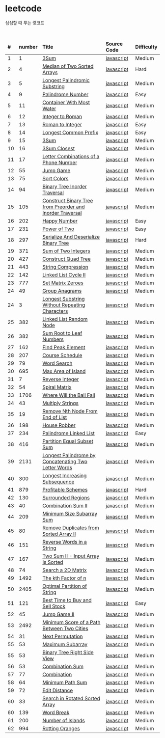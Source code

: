 # leetcode
<p>심심할 때 푸는 릿코드</p>
<br/>
<table>
   <thead>
      <tr>
         <td><b>#</b></td>
         <td><b>number</b></td>
         <td><b>Title</b></td>
         <td><b>Source Code</b></td>
         <td><b>Difficulty</b></td>
      </tr>
   </thead>
   <tbody>
      <tr>
         <td>1</td>
         <td>1</td>
         <td><a href="https://leetcode.com/explore/interview/card/top-interview-questions-medium/103/array-and-strings/776/">3Sum</a></td>
         <td><a href="https://github.com/leedoopal/leetcode/blob/main/1-TwoSum/index.js">javascript</a></td>
         <td>Medium</td>
      </tr>
      <tr>
         <td>2</td>
         <td>4</td>
         <td><a href="https://leetcode.com/problems/median-of-two-sorted-arrays/">Median of Two Sorted Arrays</a></td>
         <td><a href="https://github.com/leedoopal/leetcode/blob/main/4-MedianOfTwoSortedArrays/index.js">javascript</a></td>
         <td>Hard</td>
      </tr>
      <tr>
         <td>3</td>
         <td>5</td>
         <td><a href="https://leetcode.com/problems/longest-palindromic-substring/">Longest Palindromic Substring</a></td>
         <td><a href="https://github.com/leedoopal/leetcode/blob/main/5-LongestPalindromicSubstring/index.js">javascript</a></td>
         <td>Medium</td>
      </tr>
      <tr>
         <td>4</td>
         <td>9</td>
         <td><a href="https://leetcode.com/problems/palindrome-number/">Palindrome Number</a></td>
         <td><a href="https://github.com/leedoopal/leetcode/blob/main/9-PalindromeNumber/index.js">javascript</a></td>
         <td>Easy</td>
      </tr>
      <tr>
         <td>5</td>
         <td>11</td>
         <td><a href="https://leetcode.com/problems/container-with-most-water/">Container With Most Water</a></td>
         <td><a href="https://github.com/leedoopal/leetcode/blob/main/11-ContainerWithMostWater/index.js">javascript</a></td>
         <td>Medium</td>
      </tr>
      <tr>
         <td>6</td>
         <td>12</td>
         <td><a href="https://leetcode.com/problems/integer-to-roman/">Integer to Roman</a></td>
         <td><a href="https://github.com/leedoopal/leetcode/blob/main/12-IntegerToRoman/O(1).js">javascript</a></td>
         <td>Medium</td>
      </tr>
      <tr>
         <td>7</td>
         <td>13</td>
         <td><a href="https://leetcode.com/problems/roman-to-integer/">Roman to Integer</a></td>
         <td><a href="https://github.com/leedoopal/leetcode/blob/main/13-RomanToInteger/index.js">javascript</a></td>
         <td>Easy</td>
      </tr>
      <tr>
         <td>8</td>
         <td>14</td>
         <td><a href="https://leetcode.com/problems/longest-common-prefix/">Longest Common Prefix</a></td>
         <td><a href="https://github.com/leedoopal/leetcode/blob/main/14-LongestCommonPrefix/index.js">javascript</a></td>
         <td>Easy</td>
      </tr>
      <tr>
         <td>9</td>
         <td>15</td>
         <td><a href="https://leetcode.com/problems/3sum/">3Sum</a></td>
         <td><a href="https://github.com/leedoopal/leetcode/blob/main/15-3Sum/index.js">javascript</a></td>
         <td>Medium</td>
      </tr>
      <tr>
         <td>10</td>
         <td>16</td>
         <td><a href="https://leetcode.com/problems/3sum-closest/">3Sum Closest</a></td>
         <td><a href="https://github.com/leedoopal/leetcode/blob/main/16-3SumClosest/index.js">javascript</a></td>
         <td>Medium</td>
      </tr>
      <tr>
         <td>11</td>
         <td>17</td>
         <td><a href="https://leetcode.com/problems/letter-combinations-of-a-phone-number/">Letter Combinations of a Phone Number</a></td>
         <td><a href="https://github.com/leedoopal/leetcode/blob/main/17-LetterCombinationsOfAPhoneNumber/index.js">javascript</a></td>
         <td>Medium</td>
      </tr>
      <tr>
         <td>12</td>
         <td>55</td>
         <td><a href="https://leetcode.com/problems/jump-game/">Jump Game</a></td>
         <td><a href="https://github.com/leedoopal/leetcode/blob/main/55-JumpGame/index.js">javascript</a></td>
         <td>Medium</td>
      </tr>
      <tr>
         <td>13</td>
         <td>75</td>
         <td><a href="https://leetcode.com/problems/sort-colors/">Sort Colors</a></td>
         <td><a href="https://github.com/leedoopal/leetcode/blob/main/75-SortColors/index.js">javascript</a></td>
         <td>Medium</td>
      </tr>
      <tr>
         <td>14</td>
         <td>94</td>
         <td><a href="https://leetcode.com/problems/binary-tree-inorder-traversal/">Binary Tree Inorder Traversal</a></td>
         <td><a href="https://github.com/leedoopal/leetcode/blob/main/94-BinaryTreeInorderTraversal/BinaryTreeInorderTraversal.js">javascript</a></td>
         <td>Medium</td>
      </tr>
      <tr>
         <td>15</td>
         <td>105</td>
         <td><a href="https://leetcode.com/problems/construct-binary-tree-from-preorder-and-inorder-traversal/">Construct Binary Tree from Preorder and Inorder Traversal</a></td>
         <td><a href="https://github.com/leedoopal/leetcode/blob/main/105-ConstructBinaryTreeFromPreorderandInorderTraversal/index.js">javascript</a></td>
         <td>Medium</td>
      </tr>
      <tr>
         <td>16</td>
         <td>202</td>
         <td><a href="https://leetcode.com/problems/happy-number/">Happy Number</a></td>
         <td><a href="https://github.com/leedoopal/leetcode/blob/main/202-HappyNumber/index.js">javascript</a></td>
         <td>Easy</td>
      </tr>
      <tr>
         <td>17</td>
         <td>231</td>
         <td><a href="https://leetcode.com/problems/power-of-two/">Power of Two</a></td>
         <td><a href="https://github.com/leedoopal/leetcode/blob/main/231-PowerOfTwo/index.js">javascript</a></td>
         <td>Easy</td>
      </tr>
      <tr>
         <td>18</td>
         <td>297</td>
         <td><a href="https://leetcode.com/problems/serialize-and-deserialize-binary-tree/">Serialize And Deserialize Binary Tree</a></td>
         <td><a href="https://github.com/leedoopal/leetcode/blob/main/297-SerializeAndDeserializeBinaryTree/index.js">javascript</a></td>
         <td>Hard</td>
      </tr>
      <tr>
         <td>19</td>
         <td>371</td>
         <td><a href="https://leetcode.com/problems/sum-of-two-integers/">Sum of Two Integers</a></td>
         <td><a href="https://github.com/leedoopal/leetcode/blob/main/371-SumOfTwoIntegers/index.js">javascript</a></td>
         <td>Medium</td>
      </tr>
      <tr>
         <td>20</td>
         <td>427</td>
         <td><a href="https://leetcode.com/problems/construct-quad-tree/">Construct Quad Tree</a></td>
         <td><a href="https://github.com/leedoopal/leetcode/blob/main/427-ConstructQuadTree/index.js">javascript</a></td>
         <td>Medium</td>
      </tr>
      <tr>
         <td>21</td>
         <td>443</td>
         <td><a href="https://leetcode.com/problems/string-compression/">String Compression</a></td>
         <td><a href="https://github.com/leedoopal/leetcode/blob/main/443-StringCompression/index.js">javascript</a></td>
         <td>Medium</td>
      </tr>
      <tr>
         <td>22</td>
         <td>142</td>
         <td><a href="https://leetcode.com/problems/linked-list-cycle-ii/">Linked List Cycle II</a></td>
         <td><a href="https://github.com/leedoopal/leetcode/blob/main/142-LinkedListCycleII/index.js">javascript</a></td>
         <td>Medium</td>
      </tr>
      <tr>
         <td>23</td>
         <td>777</td>
         <td><a href="https://leetcode.com/problems/set-matrix-zeroes/">Set Matrix Zeroes</a></td>
         <td><a href="https://github.com/leedoopal/leetcode/blob/main/777-SetMatrixZeroes/index.js">javascript</a></td>
         <td>Medium</td>
      </tr>
      <tr>
         <td>24</td>
         <td>49</td>
         <td><a href="https://leetcode.com/problems/group-anagrams/">Group Anagrams</a></td>
         <td><a href="https://github.com/leedoopal/leetcode/blob/main/49-GroupAnagrams/index.js">javascript</a></td>
         <td>Medium</td>
      </tr>
      <tr>
         <td>24</td>
         <td>3</td>
         <td><a href="https://leetcode.com/problems/longest-substring-without-repeating-characters/">Longest Substring Without Repeating Characters</a></td>
         <td><a href="https://github.com/leedoopal/leetcode/blob/main/3-LongestSubstringWithoutRepeatingCharacters/index.js">javascript</a></td>
         <td>Medium</td>
      </tr>
      <tr>
         <td>25</td>
         <td>382</td>
         <td><a href="https://leetcode.com/problems/linked-list-random-node/description/">Linked List Random Node</a></td>
         <td><a href="https://github.com/leedoopal/leetcode/blob/main/382-LinkedListRandomNode/index.js">javascript</a></td>
         <td>Medium</td>
      </tr>
      <tr>
         <td>26</td>
         <td>382</td>
         <td><a href="https://leetcode.com/problems/sum-root-to-leaf-numbers/description/">Sum Root to Leaf Numbers</a></td>
         <td><a href="https://github.com/leedoopal/leetcode/blob/main/129-SumRootToLeafNumbers/index.js">javascript</a></td>
         <td>Medium</td>
      </tr>
      <tr>
         <td>27</td>
         <td>162</td>
         <td><a href="https://leetcode.com/problems/find-peak-element/solutions/?languageTags=javascript">Find Peak Element</a></td>
         <td><a href="https://github.com/leedoopal/leetcode/blob/main/162-FindPeakElement/index.js">javascript</a></td>
         <td>Medium</td>
      </tr>
      <tr>
         <td>28</td>
         <td>207</td>
         <td><a href="https://leetcode.com/problems/course-schedule/description/">Course Schedule</a></td>
         <td><a href="https://github.com/leedoopal/leetcode/blob/main/207-CourseSchedule/index.js">javascript</a></td>
         <td>Medium</td>
      </tr>
      <tr>
         <td>29</td>
         <td>79</td>
         <td><a href="https://leetcode.com/problems/word-search/description/">Word Search</a></td>
         <td><a href="https://github.com/leedoopal/leetcode/blob/main/79-WordSearch/index.js">javascript</a></td>
         <td>Medium</td>
      </tr>
      <tr>
         <td>30</td>
         <td>695</td>
         <td><a href="https://leetcode.com/problems/max-area-of-island/description/">Max Area of Island</a></td>
         <td><a href="https://github.com/leedoopal/leetcode/blob/main/30-MaxAreaOfIsland/index.js">javascript</a></td>
         <td>Medium</td>
      </tr>
      <tr>
         <td>31</td>
         <td>7</td>
         <td><a href="https://leetcode.com/problems/reverse-integer/description/">Reverse Integer</a></td>
         <td><a href="https://github.com/leedoopal/leetcode/blob/main/7-Reverse Integer/index.js">javascript</a></td>
         <td>Medium</td>
      </tr>
      <tr>
         <td>32</td>
         <td>54</td>
         <td><a href="https://leetcode.com/problems/spiral-matrix/description">Spiral Matrix</a></td>
         <td><a href="https://github.com/leedoopal/leetcode/blob/main/54-SpiralMatrix/index.js">javascript</a></td>
         <td>Medium</td>
      </tr>
      <tr>
         <td>33</td>
         <td>1706</td>
         <td><a href="https://leetcode.com/problems/where-will-the-ball-fall/description">Where Will the Ball Fall</a></td>
         <td><a href="https://github.com/leedoopal/leetcode/blob/main/1706-WhereWillTheBallFall/index.js">javascript</a></td>
         <td>Medium</td>
      </tr>
      <tr>
         <td>34</td>
         <td>43</td>
         <td><a href="https://leetcode.com/problems/multiply-strings/description">Multiply Strings</a></td>
         <td><a href="https://github.com/leedoopal/leetcode/blob/main/43-MultiplyStrings/index.js">javascript</a></td>
         <td>Medium</td>
      </tr>
      <tr>
         <td>35</td>
         <td>19</td>
         <td><a href="https://leetcode.com/problems/remove-nth-node-from-end-of-list/description/">Remove Nth Node From End of List</a></td>
         <td><a href="https://github.com/leedoopal/leetcode/blob/main/19-RemoveNthNodeFromEndOfList/index.js">javascript</a></td>
         <td>Medium</td>
      </tr>
      <tr>
         <td>36</td>
         <td>198</td>
         <td><a href="https://leetcode.com/problems/house-robber/description/">House Robber</a></td>
         <td><a href="https://github.com/leedoopal/leetcode/blob/main/198-HouseRobber/index.js">javascript</a></td>
         <td>Medium</td>
      </tr>
      <tr>
         <td>37</td>
         <td>234</td>
         <td><a href="https://leetcode.com/problems/palindrome-linked-list">Palindrome Linked List</a></td>
         <td><a href="https://github.com/leedoopal/leetcode/blob/main/234-PalindromeLinkedList/index.js">javascript</a></td>
         <td>Easy</td>
      </tr>
      <tr>
         <td>38</td>
         <td>416</td>
         <td><a href="https://leetcode.com/problems/partition-equal-subset-sum">Partition Equal Subset Sum</a></td>
         <td><a href="https://github.com/leedoopal/leetcode/blob/main/416-PartitionEqualSubsetSum/index.js">javascript</a></td>
         <td>Medium</td>
      </tr>
      <tr>
         <td>39</td>
         <td>2131</td>
         <td><a href="https://leetcode.com/problems/longest-palindrome-by-concatenating-two-letter-words">Longest Palindrome by Concatenating Two Letter Words</a></td>
         <td><a href="https://github.com/leedoopal/leetcode/blob/main/2131-LongestPalindromeByConcatenatingTwoLetterWords/index.js">javascript</a></td>
         <td>Medium</td>
      </tr>
      <tr>
         <td>40</td>
         <td>300</td>
         <td><a href="https://leetcode.com/problems/longest-increasing-subsequence/description/">Longest Increasing Subsequence</a></td>
         <td><a href="https://github.com/leedoopal/leetcode/blob/main/300-LongestIncreasingSubsequence/index.js">javascript</a></td>
         <td>Medium</td>
      </tr>
      <tr>
         <td>41</td>
         <td>879</td>
         <td><a href="https://leetcode.com/problems/profitable-schemes/description/">Profitable Schemes</a></td>
         <td><a href="https://github.com/leedoopal/leetcode/blob/main/879-ProfitableSchemes/index.js">javascript</a></td>
         <td>Hard</td>
      </tr>
      <tr>
         <td>42</td>
         <td>130</td>
         <td><a href="https://leetcode.com/problems/surrounded-regions/description">Surrounded Regions
            </a>
         </td>
         <td><a href="https://github.com/leedoopal/leetcode/blob/main/130-SurroundedRegions/index.js">javascript</a></td>
         <td>Medium</td>
      </tr>
      <tr>
         <td>43</td>
         <td>40</td>
         <td><a href="https://leetcode.com/problems/surrounded-regions/description">Combination Sum II
            </a>
         </td>
         <td><a href="https://github.com/leedoopal/leetcode/blob/main/40-CombinationSumII/index.js">javascript</a></td>
         <td>Medium</td>
      </tr>
      <tr>
         <td>44</td>
         <td>209</td>
         <td><a href="https://leetcode.com/problems/minimum-size-subarray-sum/description/">Minimum Size Subarray Sum
            </a>
         </td>
         <td><a href="https://github.com/leedoopal/leetcode/blob/main/209-MinimumSizeSubarraySum/index.js">javascript</a></td>
         <td>Medium</td>
      </tr>
      <tr>
         <td>45</td>
         <td>80</td>
         <td><a href="https://leetcode.com/problems/remove-duplicates-from-sorted-array-ii">Remove Duplicates from Sorted Array II
            </a>
         </td>
         <td><a href="https://github.com/leedoopal/leetcode/blob/main/80-RemoveDuplicatesFromSortedArrayII/index.js">javascript</a></td>
         <td>Medium</td>
      </tr>
      <tr>
         <td>46</td>
         <td>151</td>
         <td><a href="https://leetcode.com/problems/reverse-words-in-a-string/">Reverse Words in a String
            </a>
         </td>
         <td><a href="https://github.com/leedoopal/leetcode/blob/main/151-ReverseWordsInAString/index.js">javascript</a></td>
         <td>Medium</td>
      </tr>
      <tr>
         <td>47</td>
         <td>167</td>
         <td><a href="https://leetcode.com/problems/two-sum-ii-input-array-is-sorted">Two Sum II - Input Array Is Sorted
            </a>
         </td>
         <td><a href="https://github.com/leedoopal/leetcode/blob/main/167-TwoSumII-InputArrayIsSorted/index.js">javascript</a></td>
         <td>Medium</td>
      </tr>
      <tr>
         <td>48</td>
         <td>74</td>
         <td><a href="https://leetcode.com/problems/search-a-2d-matrix">Search a 2D Matrix
            </a>
         </td>
         <td><a href="https://github.com/leedoopal/leetcode/blob/main/74-SearchA2DMatirx/index.js">javascript</a></td>
         <td>Medium</td>
      </tr>
      <tr>
         <td>49</td>
         <td>1492</td>
         <td><a href="https://leetcode.com/problems/the-kth-factor-of-n">The kth Factor of n
            </a>
         </td>
         <td><a href="https://github.com/leedoopal/leetcode/blob/main/1492-TheKthFactorOfN/index.js">javascript</a></td>
         <td>Medium</td>
      </tr>
      <tr>
         <td>50</td>
         <td>2405</td>
         <td><a href="https://leetcode.com/problems/optimal-partition-of-string">Optimal Partition of String
            </a>
         </td>
         <td><a href="https://github.com/leedoopal/leetcode/blob/main/2405-OptimalPartitionOfString/index.js">javascript</a></td>
         <td>Medium</td>
      </tr>
      <tr>
         <td>51</td>
         <td>121</td>
         <td><a href="https://leetcode.com/problems/best-time-to-buy-and-sell-stock">Best Time to Buy and Sell Stock
            </a>
         </td>
         <td><a href="https://github.com/leedoopal/leetcode/blob/main/121-BestTimeToBuyAndSellStock/index.js">javascript</a></td>
         <td>Easy</td>
      </tr>
      <tr>
         <td>52</td>
         <td>45</td>
         <td><a href="https://leetcode.com/problems/jump-game-ii">Jump Game II
            </a>
         </td>
         <td><a href="https://github.com/leedoopal/leetcode/blob/main/45-JumpGameII/index.js">javascript</a></td>
         <td>Medium</td>
      </tr>
      <tr>
         <td>53</td>
         <td>2492</td>
         <td><a href="https://leetcode.com/problems/minimum-score-of-a-path-between-two-cities">Minimum Score of a Path Between Two Cities
            </a>
         </td>
         <td><a href="https://github.com/leedoopal/leetcode/blob/main/2492-MinimumScoreOfAPathBetweenTwoCities/index.js">javascript</a></td>
         <td>Medium</td>
      </tr>
      <tr>
         <td>54</td>
         <td>31</td>
         <td><a href="https://leetcode.com/problems/next-permutation">Next Permutation
            </a>
         </td>
         <td><a href="https://github.com/leedoopal/leetcode/blob/main/31-NextPermutation/index.js">javascript</a></td>
         <td>Medium</td>
      </tr>
      <tr>
         <td>55</td>
         <td>53</td>
         <td><a href="https://leetcode.com/problems/maximum-subarray/">Maximum Subarray
            </a>
         </td>
         <td><a href="https://github.com/leedoopal/leetcode/blob/main/53-MaximumSubarray/index.js">javascript</a></td>
         <td>Medium</td>
      </tr>
      <tr>
         <td>55</td>
         <td>53</td>
         <td><a href="https://leetcode.com/problems/binary-tree-right-side-view">Binary Tree Right Side View
            </a>
         </td>
         <td><a href="https://github.com/leedoopal/leetcode/blob/main/199-BinaryTreeRightSideView/index.js">javascript</a></td>
         <td>Medium</td>
      </tr>
      <tr>
         <td>56</td>
         <td>53</td>
         <td><a href="https://leetcode.com/problems/combination-sum">Combination Sum
            </a>
         </td>
         <td><a href="https://github.com/leedoopal/leetcode/blob/main/39-CombinationSum/index.js">javascript</a></td>
         <td>Medium</td>
      </tr>
      <tr>
         <td>57</td>
         <td>77</td>
         <td><a href="https://leetcode.com/problems/combinations">Combination</a></td>
         <td><a href="https://github.com/leedoopal/leetcode/blob/main/77-Combinations/index.js">javascript</a></td>
         <td>Medium</td>
      </tr>
      <tr>
         <td>58</td>
         <td>64</td>
         <td><a href="https://leetcode.com/problems/minimum-path-sum">Minimum Path Sum</a></td>
         <td><a href="https://github.com/leedoopal/leetcode/blob/main/64-MinimumPathSum/index.js">javascript</a></td>
         <td>Medium</td>
      </tr>
      <tr>
         <td>59</td>
         <td>72</td>
         <td><a href="https://leetcode.com/problems/edit-distance">Edit Distance</a></td>
         <td><a href="https://github.com/leedoopal/leetcode/blob/main/72-EditDistance/index.js">javascript</a></td>
         <td>Medium</td>
      </tr>
      <tr>
         <td>60</td>
         <td>33</td>
         <td><a href="https://leetcode.com/problems/search-in-rotated-sorted-array">Search in Rotated Sorted Array</a></td>
         <td><a href="https://github.com/leedoopal/leetcode/blob/main/33-SearchInRotatedSortedArray/index.js">javascript</a></td>
         <td>Medium</td>
      </tr>
      <tr>
         <td>60</td>
         <td>139</td>
         <td><a href="https://leetcode.com/problems/word-break">Word Break</a></td>
         <td><a href="https://github.com/leedoopal/leetcode/blob/main/139-WordBreak/index.js">javascript</a></td>
         <td>Medium</td>
      </tr>
      <tr>
         <td>61</td>
         <td>200</td>
         <td><a href="https://leetcode.com/problems/number-of-islands">Number of Islands</a></td>
         <td><a href="https://github.com/leedoopal/leetcode/blob/main/200-NumberOfIslands/index.js">javascript</a></td>
         <td>Medium</td>
      </tr>
      <tr>
         <td>62</td>
         <td>994</td>
         <td><a href="https://leetcode.com/problems/rotting-oranges">Rotting Oranges</a></td>
         <td><a href="https://github.com/leedoopal/leetcode/blob/main/994-RottingOranges/index.js">javascript</a></td>
         <td>Medium</td>
      </tr>
   </tbody>
</table>
